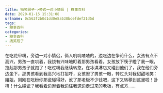 ```yaml
---
title: 搞笑段子->旁边一对小情侣 | 糗事百科
date: 2020-01-15 15:31:08
urlname: 0c563f2b0d1dd0e8a538bcefdef21d5d
tags: 
- 糗事百科
categories:
- 糗事百科
- 搞笑段子
---
```

在吃花甲粉，旁边一对小情侣，俩人叽叽喳喳的，边吃边在争论什么，女孩有点不高兴，男孩一直哄着，我饶有兴味地盯着那男孩看着，女孩放下筷子瞪了我一眼，拉起那男孩子就跑了！吃过粉我继续转悠，在冰淇淋店又碰到他们了，我在他们旁边坐下，那男孩看到我高兴地打招呼，女孩瞪了男孩一眼，转过头对我甜甜地笑：姐姐，刚刚在吃粉你那瓷碰得好，讹了那老板不少钱吧，这下又转移到这里啦！卧槽！什么碰瓷？我看着边瞪着我边往我这边走过来的老板，有点方……


